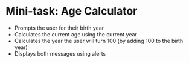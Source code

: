 # Mini-task: Age Calculator

- Prompts the user for their birth year
- Calculates the current age using the current year
- Calculates the year the user will turn 100 (by adding 100 to the birth year)
- Displays both messages using alerts